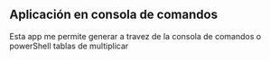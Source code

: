 ## Aplicación en consola de comandos

Esta app me permite generar a travez de la consola de comandos o powerShell tablas de multiplicar

